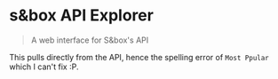 # s&box API Explorer

> A web interface for S&box's API


This pulls directly from the API, hence the spelling error of `Most Ppular` which I can't fix :P.